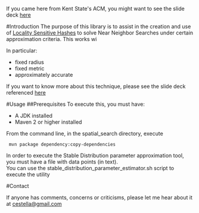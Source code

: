 If you came here from Kent State's ACM, you might want to see the slide deck [here](https://github.com/cestella/SpatialSearch/raw/master/presentations/Kent_ACM_3_8_2012/presentation.pdf)

#Introduction
The purpose of this library is to assist in the creation and use of [Locality Sensitive Hashes](http://en.wikipedia.org/wiki/Locality-sensitive_hashing) to solve Near Neighbor Searches under certain approximation criteria.  This works wi

In particular:

* fixed radius
* fixed metric
* approximately accurate

If you want to know more about this technique, please see the slide deck referenced [here](https://github.com/cestella/SpatialSearch/raw/master/presentations/Kent_ACM_3_8_2012/presentation.pdf)

#Usage
##Prerequisites
To execute this, you must have:

* A JDK installed
* Maven 2 or higher installed

From the command line, in the spatial\_search directory, execute

     mvn package dependency:copy-dependencies

In order to execute the Stable Distribution parameter approximation tool, you must have a file with data points (in text).  
You can use the stable\_distribution\_parameter\_estimator.sh script to execute the utility

#Contact

If anyone has comments, concerns or criticisms, please let me hear about it at cestella@gmail.com
